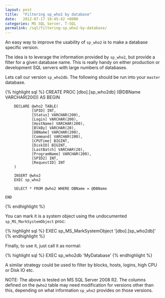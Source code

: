 ```yaml
---
layout: post
title:  "Filtering sp_who2 by database"
date:   2012-07-17 10:45:42 +0000
categories: MS SQL Server, T-SQL
permalink: /sql/filtering-sp_who2-by-database/
---
```


An easy way to improve the usability of `sp_who2` is to make a database specific version.

The idea is to leverage the information provided by `sp_who2`, but provide a filter for a given database name. This is really handy on either production or development SQL servers with large numbers of databases.

Lets call our version `sp_who2db`. The following should be run into your `master` database.


{% highlight sql %}
    CREATE PROC [dbo].[sp_who2db] (@DBName VARCHAR(200))
    AS
    BEGIN

        DECLARE @who2 TABLE(
                [SPID] INT,
                [Status] VARCHAR(200),
                [Login] VARCHAR(200),
                [HostName] VARCHAR(200),
                [BlkBy] VARCHAR(20),
                [DBName] VARCHAR(200),
                [Command] VARCHAR(200),
                [CPUTime] BIGINT,
                [DiskIO] BIGINT,
                [LastBatch] VARCHAR(20),
                [ProgramName] VARCHAR(200),
                [SPID2] INT,
                [RequestID] INT
        )

        INSERT @who2
        EXEC sp_who2

        SELECT * FROM @who2 WHERE DBName = @DBName

    END
{% endhighlight %}

You can mark it is a system object using the undocumented `sp_MS_MarkSystemObject` proc:

{% highlight sql %}
    EXEC sp_MS_MarkSystemObject '[dbo].[sp_who2db]'
{% endhighlight %}

Finally, to use it, just call it as normal:

{% highlight sql %}
    EXEC sp_who2db 'MyDatabase'
{% endhighlight %} 

A similar strategy could be used to filter by blocks, hosts, logins, high CPU or Disk IO etc.

NOTE: The above is tested on MS SQL Server 2008 R2. The columns defined on the `@who2` table may need modification for versions other than this, depending on what information `sp_who2` provides on those versions.